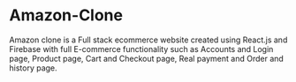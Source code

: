# Amazon-Clone
Amazon clone is a Full stack ecommerce website created using React.js and Firebase with full E-commerce functionality such as Accounts and Login page, Product page, Cart and Checkout page, Real payment and Order and history page. 
